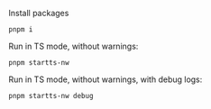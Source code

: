 Install packages

```
pnpm i
```

Run in TS mode, without warnings:

```
pnpm startts-nw
```

Run in TS mode, without warnings, with debug logs:

```
pnpm startts-nw debug
```
